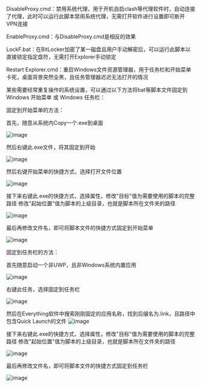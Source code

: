 DisableProxy.cmd：禁用系统代理，用于开机自启clash等代理软件时，自动连接了代理，此时可以运行此脚本禁用系统代理，无需打开软件进行设置即可断开VPN连接

EnableProxy.cmd：与DisableProxy.cmd是相反的效果

LockF.bat：在BitLocker加密了某一磁盘且用户手动解密后，可以运行此脚本以直接锁定指定盘符，无需打开Explorer手动锁定

Restart Explorer.cmd：重启Windows文件资源管理器，用于任务栏和开始菜单卡死，桌面背景突然全黑，且任务管理器迟迟无法打开的情况


某些需要经常重复操作的系统设置，可以通过以下方法将bat等脚本文件固定到Windows 开始菜单 或 Windows 任务栏：

固定到开始菜单的方法：

首先，随意从系统内Copy一个.exe到桌面

![image](https://github.com/FrodoTTK/System-Scripts-Commands/assets/156465905/c05c0503-4baa-4339-99db-adbeb268458c)

然后右键此.exe文件，将其固定到开始

![image](https://github.com/FrodoTTK/System-Scripts-Commands/assets/156465905/056bd825-0923-4996-945a-47c0a5a33949)

然后右键开始菜单的快捷方式，选择打开文件位置

![image](https://github.com/FrodoTTK/System-Scripts-Commands/assets/156465905/ced083a0-8369-4f24-af57-792221cf05b8)

接下来右键此.exe的快捷方式，选择属性，修改"目标"值为需要使用的脚本的完整路径
                                     修改"起始位置"值为脚本的上级目录，也就是脚本所在文件夹的路径
                         
![image](https://github.com/FrodoTTK/System-Scripts-Commands/assets/156465905/6f34927f-5370-440c-98b3-793c5998acd5)

最后再修改文件名，即可将脚本文件的快捷方式固定到开始菜单

![image](https://github.com/FrodoTTK/System-Scripts-Commands/assets/156465905/c12f0932-cb46-46a5-ac65-84a02c30d57a)




固定到任务栏的方法：

首先随意启动一个非UWP，且非Windows系统内置应用

![image](https://github.com/FrodoTTK/System-Scripts-Commands/assets/156465905/443af9fa-33c4-4079-8e2e-254ab7cc3392)

右键此任务，选择固定到任务栏

![image](https://github.com/FrodoTTK/System-Scripts-Commands/assets/156465905/e7b671b8-c69e-49e6-bd7a-dffc78559b6a)

然后在Everything软件中搜索刚刚固定的应用名称，找到后缀名为.link，且路径中包含Quick Launch的文件
![image](https://github.com/FrodoTTK/System-Scripts-Commands/assets/156465905/61d4c6ca-6d75-4fdd-9fa6-76f8d1e10d5e)

接下来右键此.exe的快捷方式，选择属性，修改"目标"值为需要使用的脚本的完整路径
                                     修改"起始位置"值为脚本的上级目录，也就是脚本所在文件夹的路径
                         
![image](https://github.com/FrodoTTK/System-Scripts-Commands/assets/156465905/6f34927f-5370-440c-98b3-793c5998acd5)

最后再修改文件名，即可将脚本文件的快捷方式固定到任务栏

![image](https://github.com/FrodoTTK/System-Scripts-Commands/assets/156465905/c12f0932-cb46-46a5-ac65-84a02c30d57a)
